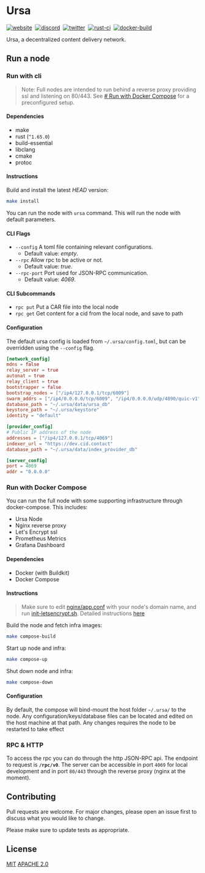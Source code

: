 # Ursa

[![website](https://img.shields.io/badge/website-000?style=for-the-badge)](https://fleek.network)&nbsp;
[![discord](https://img.shields.io/badge/discord-333?style=for-the-badge)](https://discord.gg/fleekxyz)&nbsp;
[![twitter](https://img.shields.io/badge/twitter-666?style=for-the-badge)](https://twitter.com/fleek_net)&nbsp;
[![rust-ci](https://img.shields.io/github/actions/workflow/status/fleek-network/ursa/rust.yml?branch=main&label=Tests&style=for-the-badge)](https://github.com/fleek-network/ursa/actions/workflows/rust.yml)&nbsp;
[![docker-build](https://img.shields.io/github/actions/workflow/status/fleek-network/ursa/docker-publish.yml?branch=main&label=Docker%20Build&style=for-the-badge)](https://github.com/fleek-network/ursa/pkgs/container/ursa)&nbsp;

Ursa, a decentralized content delivery network.

## Run a node

### Run with cli

> Note: Full nodes are intended to run behind a reverse proxy providing ssl and listening on 80/443. See [# Run with Docker Compose](#run-with-docker-compose) for a preconfigured setup.

#### Dependencies

- make
- rust (`^1.65.0`)
- build-essential
- libclang
- cmake
- protoc

#### Instructions

Build and install the latest *HEAD* version:
```sh
make install
```

You can run the node with `ursa` command. This will run the node with default parameters.

#### CLI Flags
- `--config` A toml file containing relevant configurations.
	- Default value: *empty*. 
- `--rpc` Allow rpc to be active or not.
 	- Default value: *true*.
- `--rpc-port` Port used for JSON-RPC communication.
	- Default value: *4069*.

#### CLI Subcommands

- `rpc put` Put a CAR file into the local node
- `rpc get` Get content for a cid from the local node, and save to path

#### Configuration

The default ursa config is loaded from `~/.ursa/config.toml`, but can be overridden using the `--config` flag.

```toml
[network_config]
mdns = false
relay_server = true
autonat = true
relay_client = true
bootstrapper = false
bootstrap_nodes = ["/ip4/127.0.0.1/tcp/6009"]
swarm_addrs = ["/ip4/0.0.0.0/tcp/6009", "/ip4/0.0.0.0/udp/4890/quic-v1"]
database_path = "~/.ursa/data/ursa_db"
keystore_path = "~/.ursa/keystore"
identity = "default"

[provider_config]
# Public IP address of the node
addresses = ["/ip4/127.0.0.1/tcp/4069"]
indexer_url = "https://dev.cid.contact"
database_path = "~/.ursa/data/index_provider_db"

[server_config]
port = 4069
addr = "0.0.0.0"
```

### Run with Docker Compose

You can run the full node with some supporting infrastructure through docker-compose. This includes:

- Ursa Node
- Nginx reverse proxy
- Let's Encrypt ssl
- Prometheus Metrics
- Grafana Dashboard

#### Dependencies

- Docker (with Buildkit)
- Docker Compose

#### Instructions

> Make sure to edit [nginx/app.conf](/docker/full-node/data/nginx/app.conf) with your node's domain name, and run [init-letsencrypt.sh](/docker/full-node/init-letsencrypt.sh). Detailed instructions [here](/docker/full-node/README.md)

Build the node and fetch infra images: 

```sh
make compose-build
```

Start up node and infra:

```sh
make compose-up
```

Shut down node and infra:
```sh
make compose-down
```

#### Configuration

By default, the compose will bind-mount the host folder `~/.ursa/` to the node. Any configuration/keys/database files can be located and edited on the host machine at that path. Any changes requires the node to be restarted to take effect

### RPC & HTTP

To access the rpc you can do through the http JSON-RPC api. The endpoint to request is **`/rpc/v0`**. The server can be accessible in port `4069` for local development and in port `80/443` through the reverse proxy (nginx at the moment).

## Contributing
Pull requests are welcome. For major changes, please open an issue first to discuss what you would like to change.

Please make sure to update tests as appropriate.

## License
[MIT](https://github.com/fleek-network/ursa/blob/main/LICENSE-MIT)
[APACHE 2.0](https://github.com/fleek-network/ursa/blob/main/LICENSE-APACHE)
